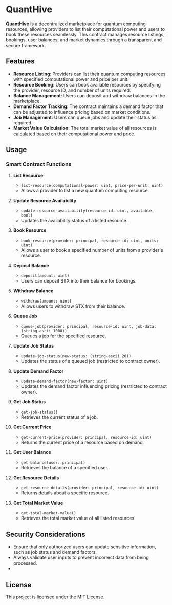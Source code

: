 # QuantHive

**QuantHive** is a decentralized marketplace for quantum computing resources, allowing providers to list their computational power and users to book these resources seamlessly. This contract manages resource listings, bookings, user balances, and market dynamics through a transparent and secure framework.

## Features

- **Resource Listing**: Providers can list their quantum computing resources with specified computational power and price per unit.
- **Resource Booking**: Users can book available resources by specifying the provider, resource ID, and number of units required.
- **Balance Management**: Users can deposit and withdraw balances in the marketplace.
- **Demand Factor Tracking**: The contract maintains a demand factor that can be adjusted to influence pricing based on market conditions.
- **Job Management**: Users can queue jobs and update their status as required.
- **Market Value Calculation**: The total market value of all resources is calculated based on their computational power and price.

## Usage

### Smart Contract Functions

1. **List Resource**
   - `list-resource(computational-power: uint, price-per-unit: uint)`
   - Allows a provider to list a new quantum computing resource.

2. **Update Resource Availability**
   - `update-resource-availability(resource-id: uint, available: bool)`
   - Updates the availability status of a listed resource.

3. **Book Resource**
   - `book-resource(provider: principal, resource-id: uint, units: uint)`
   - Allows a user to book a specified number of units from a provider's resource.

4. **Deposit Balance**
   - `deposit(amount: uint)`
   - Users can deposit STX into their balance for bookings.

5. **Withdraw Balance**
   - `withdraw(amount: uint)`
   - Allows users to withdraw STX from their balance.

6. **Queue Job**
   - `queue-job(provider: principal, resource-id: uint, job-data: (string-ascii 1000))`
   - Queues a job for the specified resource.

7. **Update Job Status**
   - `update-job-status(new-status: (string-ascii 20))`
   - Updates the status of a queued job (restricted to contract owner).

8. **Update Demand Factor**
   - `update-demand-factor(new-factor: uint)`
   - Updates the demand factor influencing pricing (restricted to contract owner).

9. **Get Job Status**
   - `get-job-status()`
   - Retrieves the current status of a job.

10. **Get Current Price**
    - `get-current-price(provider: principal, resource-id: uint)`
    - Returns the current price of a resource based on demand.

11. **Get User Balance**
    - `get-balance(user: principal)`
    - Retrieves the balance of a specified user.

12. **Get Resource Details**
    - `get-resource-details(provider: principal, resource-id: uint)`
    - Returns details about a specific resource.

13. **Get Total Market Value**
    - `get-total-market-value()`
    - Retrieves the total market value of all listed resources.

## Security Considerations

- Ensure that only authorized users can update sensitive information, such as job status and demand factors.
- Always validate user inputs to prevent incorrect data from being processed.
- 
## License

This project is licensed under the MIT License.
